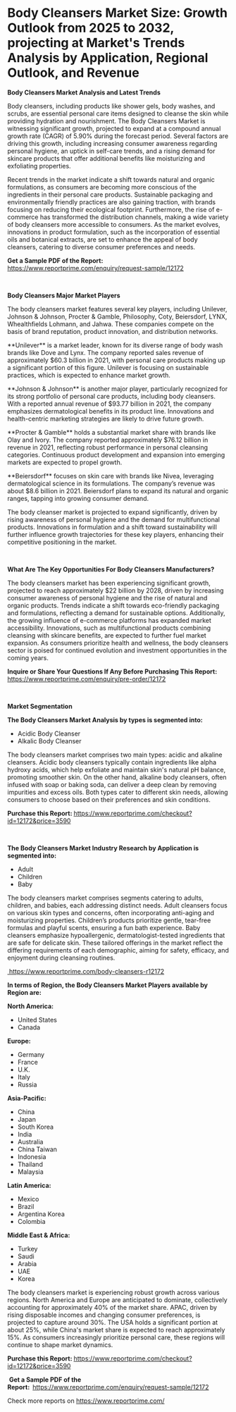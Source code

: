 <p><h1>Body Cleansers Market Size: Growth Outlook from 2025 to 2032, projecting at Market's Trends Analysis by Application, Regional Outlook, and Revenue</h1></p><p><strong>Body Cleansers Market Analysis and Latest Trends</strong></p>
<p><p>Body cleansers, including products like shower gels, body washes, and scrubs, are essential personal care items designed to cleanse the skin while providing hydration and nourishment. The Body Cleansers Market is witnessing significant growth, projected to expand at a compound annual growth rate (CAGR) of 5.90% during the forecast period. Several factors are driving this growth, including increasing consumer awareness regarding personal hygiene, an uptick in self-care trends, and a rising demand for skincare products that offer additional benefits like moisturizing and exfoliating properties.</p><p>Recent trends in the market indicate a shift towards natural and organic formulations, as consumers are becoming more conscious of the ingredients in their personal care products. Sustainable packaging and environmentally friendly practices are also gaining traction, with brands focusing on reducing their ecological footprint. Furthermore, the rise of e-commerce has transformed the distribution channels, making a wide variety of body cleansers more accessible to consumers. As the market evolves, innovations in product formulation, such as the incorporation of essential oils and botanical extracts, are set to enhance the appeal of body cleansers, catering to diverse consumer preferences and needs.</p></p>
<p><strong>Get a Sample PDF of the Report:&nbsp;</strong> <a href="https://www.reportprime.com/enquiry/request-sample/12172?utm_campaign=3250&utm_medium=2&utm_source=Github&utm_content=ia&utm_term=18032025&utm_id=body-cleansers">https://www.reportprime.com/enquiry/request-sample/12172</a></p>
<p>&nbsp;</p>
<p><strong>Body Cleansers Major Market Players</strong></p>
<p><p>The body cleansers market features several key players, including Unilever, Johnson & Johnson, Procter & Gamble, Philosophy, Coty, Beiersdorf, LYNX, Whealthfields Lohmann, and Jahwa. These companies compete on the basis of brand reputation, product innovation, and distribution networks.</p><p>**Unilever** is a market leader, known for its diverse range of body wash brands like Dove and Lynx. The company reported sales revenue of approximately $60.3 billion in 2021, with personal care products making up a significant portion of this figure. Unilever is focusing on sustainable practices, which is expected to enhance market growth.</p><p>**Johnson & Johnson** is another major player, particularly recognized for its strong portfolio of personal care products, including body cleansers. With a reported annual revenue of $93.77 billion in 2021, the company emphasizes dermatological benefits in its product line. Innovations and health-centric marketing strategies are likely to drive future growth.</p><p>**Procter & Gamble** holds a substantial market share with brands like Olay and Ivory. The company reported approximately $76.12 billion in revenue in 2021, reflecting robust performance in personal cleansing categories. Continuous product development and expansion into emerging markets are expected to propel growth.</p><p>**Beiersdorf** focuses on skin care with brands like Nivea, leveraging dermatological science in its formulations. The company’s revenue was about $8.6 billion in 2021. Beiersdorf plans to expand its natural and organic ranges, tapping into growing consumer demand.</p><p>The body cleanser market is projected to expand significantly, driven by rising awareness of personal hygiene and the demand for multifunctional products. Innovations in formulation and a shift toward sustainability will further influence growth trajectories for these key players, enhancing their competitive positioning in the market.</p></p>
<p>&nbsp;</p>
<p><strong>What Are The Key Opportunities For Body Cleansers Manufacturers?</strong></p>
<p><p>The body cleansers market has been experiencing significant growth, projected to reach approximately $22 billion by 2028, driven by increasing consumer awareness of personal hygiene and the rise of natural and organic products. Trends indicate a shift towards eco-friendly packaging and formulations, reflecting a demand for sustainable options. Additionally, the growing influence of e-commerce platforms has expanded market accessibility. Innovations, such as multifunctional products combining cleansing with skincare benefits, are expected to further fuel market expansion. As consumers prioritize health and wellness, the body cleansers sector is poised for continued evolution and investment opportunities in the coming years.</p></p>
<p><strong>Inquire or Share Your Questions If Any Before Purchasing This Report:</strong> <a href="https://www.reportprime.com/enquiry/pre-order/12172?utm_campaign=3250&utm_medium=2&utm_source=Github&utm_content=ia&utm_term=18032025&utm_id=body-cleansers">https://www.reportprime.com/enquiry/pre-order/12172</a></p>
<p>&nbsp;</p>
<p><strong>Market Segmentation</strong></p>
<p><strong>The Body Cleansers Market Analysis by types is segmented into:</strong></p>
<p><ul><li>Acidic Body Cleanser</li><li>Alkalic Body Cleanser</li></ul></p>
<p><p>The body cleansers market comprises two main types: acidic and alkaline cleansers. Acidic body cleansers typically contain ingredients like alpha hydroxy acids, which help exfoliate and maintain skin's natural pH balance, promoting smoother skin. On the other hand, alkaline body cleansers, often infused with soap or baking soda, can deliver a deep clean by removing impurities and excess oils. Both types cater to different skin needs, allowing consumers to choose based on their preferences and skin conditions.</p></p>
<p><strong>Purchase this Report:&nbsp;</strong><a href="https://www.reportprime.com/checkout?id=12172&price=3590&utm_campaign=3250&utm_medium=2&utm_source=Github&utm_content=ia&utm_term=18032025&utm_id=body-cleansers">https://www.reportprime.com/checkout?id=12172&price=3590</a></p>
<p>&nbsp;</p>
<p><strong>The Body Cleansers Market Industry Research by Application is segmented into:</strong></p>
<p><ul><li>Adult</li><li>Children</li><li>Baby</li></ul></p>
<p><p>The body cleansers market comprises segments catering to adults, children, and babies, each addressing distinct needs. Adult cleansers focus on various skin types and concerns, often incorporating anti-aging and moisturizing properties. Children’s products prioritize gentle, tear-free formulas and playful scents, ensuring a fun bath experience. Baby cleansers emphasize hypoallergenic, dermatologist-tested ingredients that are safe for delicate skin. These tailored offerings in the market reflect the differing requirements of each demographic, aiming for safety, efficacy, and enjoyment during cleansing routines.</p></p>
<p><a href="https://www.reportprime.com/body-cleansers-r12172?utm_campaign=3250&utm_medium=2&utm_source=Github&utm_content=ia&utm_term=18032025&utm_id=body-cleansers">&nbsp;https://www.reportprime.com/body-cleansers-r12172</a></p>
<p><strong>In terms of Region, the Body Cleansers Market Players available by Region are:</strong></p>
<p>
    <p> <strong> North America: </strong>
        <ul>
            <li>United States</li>
            <li>Canada</li>
        </ul>
        </p> 
    <p> <strong> Europe: </strong>
        <ul>
            <li>Germany</li>
            <li>France</li>
            <li>U.K.</li>
            <li>Italy</li>
            <li>Russia</li>
        </ul>
        </p> 
    <p> <strong> Asia-Pacific: </strong>
        <ul>
            <li>China</li>
            <li>Japan</li>
            <li>South Korea</li>
            <li>India</li>
            <li>Australia</li>
            <li>China Taiwan</li>
            <li>Indonesia</li>
            <li>Thailand</li>
            <li>Malaysia</li>
        </ul>
        </p> 
    <p> <strong> Latin America: </strong>
        <ul>
            <li>Mexico</li>
            <li>Brazil</li>
            <li>Argentina Korea</li>
            <li>Colombia</li>
        </ul>
        </p> 
    <p> <strong> Middle East & Africa: </strong>
        <ul>
            <li>Turkey</li>
            <li>Saudi</li>
            <li>Arabia</li>
            <li>UAE</li>
            <li>Korea</li>
        </ul>
    </p>
    </p>
<p><p>The body cleansers market is experiencing robust growth across various regions. North America and Europe are anticipated to dominate, collectively accounting for approximately 40% of the market share. APAC, driven by rising disposable incomes and changing consumer preferences, is projected to capture around 30%. The USA holds a significant portion at about 25%, while China's market share is expected to reach approximately 15%. As consumers increasingly prioritize personal care, these regions will continue to shape market dynamics.</p></p>
<p><strong>Purchase this Report: </strong><a href="https://www.reportprime.com/checkout?id=12172&price=3590&utm_campaign=3250&utm_medium=2&utm_source=Github&utm_content=ia&utm_term=18032025&utm_id=body-cleansers">https://www.reportprime.com/checkout?id=12172&price=3590</a></p>
<p>&nbsp;<strong>Get a Sample PDF of the Report:&nbsp;&nbsp;</strong><a href="https://www.reportprime.com/enquiry/request-sample/12172?utm_campaign=3250&utm_medium=2&utm_source=Github&utm_content=ia&utm_term=18032025&utm_id=body-cleansers">https://www.reportprime.com/enquiry/request-sample/12172</a></p>
<p><strong></strong></p>
<p>Check more reports on <a href="https://www.reportprime.com/?utm_campaign=3250&utm_medium=2&utm_source=Github&utm_content=ia&utm_term=18032025&utm_id=body-cleansers">https://www.reportprime.com/</a></p>